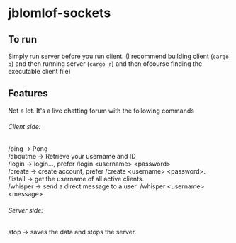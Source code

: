 # jblomlof-sockets

## To run
Simply run server before you run client.
(I recommend building client (`cargo b`) and then running server (`cargo r`) and then ofcourse finding the executable client file)

## Features
Not a lot. It's a live chatting forum with the following commands

###### Client side:
/ping -> Pong  
/aboutme -> Retrieve your username and ID  
/login -> login..., prefer /login \<username\> \<password\>  
/create -> create account, prefer /create \<username\> \<password\>.  
/listall -> get the username of all active clients.   
/whisper -> send a direct message to a user. /whisper \<username\> \<message\>

###### Server side:
stop -> saves the data and stops the server.